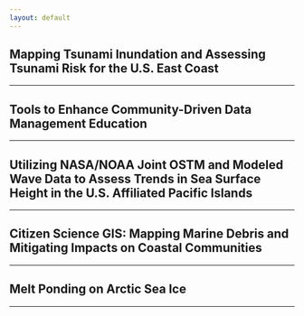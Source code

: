 ```yaml
---
layout: default
---
```


## Mapping Tsunami Inundation and Assessing Tsunami Risk for the U.S. East Coast
---

## Tools to Enhance Community-Driven Data Management Education
---

## Utilizing NASA/NOAA Joint OSTM and Modeled Wave Data to Assess Trends in Sea Surface Height in the U.S. Affiliated Pacific Islands
---

## Citizen Science GIS: Mapping Marine Debris and Mitigating Impacts on Coastal Communities
---

## Melt Ponding on Arctic Sea Ice
---
